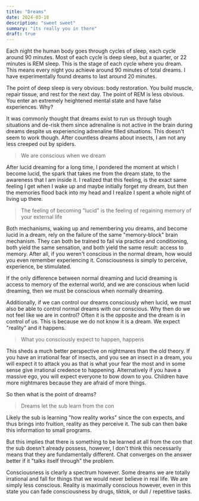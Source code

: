 ```yaml
---
title: "Dreams"
date: 2024-03-18
description: "sweet sweet"
summary: "its really you in there"
draft: true
---
```



Each night the human body goes through cycles of sleep, each cycle around 90 minutes. Most of each cycle is deep sleep, but a quarter, or 22 minutes is REM sleep. This is the stage of each cycle where you dream. This means every night you achieve around 90 minutes of total dreams. I have experimentally found dreams to last around 20 minutes.

The point of deep sleep is very obvious: body restoration. You build muscle, repair tissue, and rest for the next day. The point of REM is less obvious. You enter an extremely heightened mental state and have false experiences. Why?

It was commonly thought that dreams exist to run us through tough situations and de-risk them since adrenaline is not active in the brain during dreams despite us experiencing adrenaline filled situations. This doesn't seem to work though. After countless dreams about insects, I am not any less creeped out by spiders.

> We are conscious when we dream

After lucid dreaming for a long time, I pondered the moment at which I become lucid, the spark that takes me from the dream state, to the awareness that I am inside it. I realized that this feeling, is the exact same feeling I get when I wake up and maybe initially forget my dream, but then the memories flood back into my head and I realize I spent a whole night of living up there. 

> The feeling of becoming "lucid" is the feeling of regaining memory of your external life

Both mechanisms, waking up and remembering you dreams, and become lucid in a dream, rely on the failure of the same "memory-block" brain mechanism. They can both be trained to fail via practice and conditioning, both yield the same sensation, and both yield the same result: access to memory. After all, if you weren't conscious in the normal dream, how would you even remember experiencing it. Consciousness is simply to perceive, experience, be stimulated.

If the only difference between normal dreaming and lucid dreaming is access to memory of the external world, and we are conscious when lucid dreaming, then we must be conscious when normally dreaming.

Additionally, if we can control our dreams consciously when lucid, we must also be able to control normal dreams with our conscious. Why then do we not feel like we are in control? Often it is the opposite and the dream is in control of us. This is because we do not know it is a dream. We expect "reality" and it happens.

> What you consciously expect to happen, happens

This sheds a much better perspective on nightmares than the old theory. If you have an irrational fear of insects, and you see an insect in a dream, you will expect it to attack you as that is what your fear the most and in some sense give irrational credence to happening. Alternatively if you have a massive ego, you will expect everyone to bow down to you. Children have more nightmares because they are afraid of more things.

So then what is the point of dreams?

> Dreams let the sub learn from the con

Likely the sub is learning "how reality works" since the con expects, and thus brings into fruition, reality as they perceive it. The sub can then bake this information to small programs.

But this implies that there is something to be learned at all from the con that the sub doesn't already possess, however, I don't think this necessarily means that they are fundamentally different. Chat converges on the answer better if it "talks itself through" the problem.

Consciousness is clearly a spectrum however. Some dreams we are totally irrational and fall for things that we would never believe in real life. We are simply less conscious. Reality is maximally conscious however, even in this state you can fade consciousness by drugs, tiktok, or dull / repetitive tasks.

